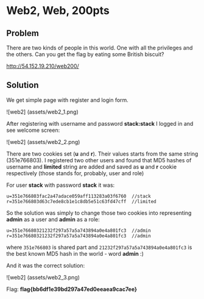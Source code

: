 # Web2, Web, 200pts

## Problem

There are two kinds of people in this world. One with all the privileges and the others. Can you get the flag by eating some British biscuit?


http://54.152.19.210/web200/



## Solution

We get simple page with register and login form.

![web2]
(assets/web2_1.png)

After registering with username and password __stack:stack__ I logged in and see welcome screen:


![web2]
(assets/web2_2.png)

There are two cookies set (__u__ and __r__). Their values starts from the same string (351e766803). I registered two other users and found that MD5 hashes of username and __limited__ string are added and saved as __u__ and __r__ cookie respectively (those stands for, probably, user and role)

For user __stack__ with password __stack__ it was:

```
u=351e766803fac2a47adace059aff113283a03f6760  //stack
r=351e766803d63c7ede8cb1e1c8db5e51c63fd47cff  //limited
```


So the solution was simply to change those two cookies into representing __admin__ as a user and __admin__ as a role:

```
u=351e76680321232f297a57a5a743894a0e4a801fc3  //admin
r=351e76680321232f297a57a5a743894a0e4a801fc3  //admin
```
where ```351e766803``` is shared part and ```21232f297a57a5a743894a0e4a801fc3``` is the best known MD5 hash in the world - word __admin__ :)

And it was the correct solution:

![web2]
(assets/web2_3.png)

Flag:
__flag{bb6df1e39bd297a47ed0eeaea9cac7ee}__


